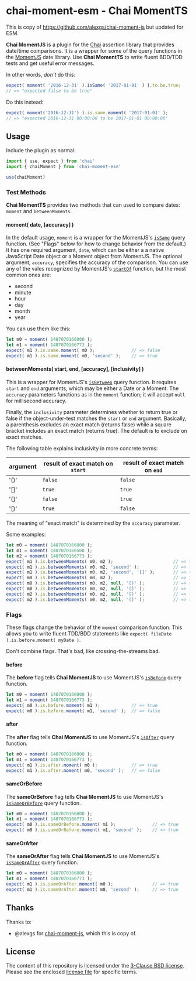 # chai-moment-esm - Chai MomentTS

This is copy of https://github.com/alexgs/chai-moment-js but updated for ESM.

**Chai MomentJS** is a plugin for the [Chai][1] assertion library that provides date/time comparisons. It is a wrapper for some of the query functions in the [MomentJS][2] date library. Use **Chai MomentTS** to write fluent BDD/TDD tests and get useful error messages.

In other words, _don't_ do this:

```javascript
expect( moment( '2016-12-31' ).isSame( '2017-01-01' ) ).to.be.true;
// => "expected false to be true"
```

Do this instead:

```javascript
expect( moment('2016-12-31') ).is.same.moment( '2017-01-01' );
// => "expected 2016-12-31 00:00:00 to be 2017-01-01 00:00:00"
```

[1]: http://chaijs.com/
[2]: https://momentjs.com/

## Usage

Include the plugin as normal:

```javascript
import { use, expect } from 'chai'
import { chaiMoment } from 'chai-moment-esm'

use(chaiMoment)
```

### Test Methods

**Chai MomentTS** provides two methods that can used to compare dates: `moment` and `betweenMoments`.

#### moment( date, [accuracy] )

In the default usage, `moment` is a wrapper for the MomentJS's [`isSame`][3] query function. (See "Flags" below for how to change behavior from the default.) It has one required argument, `date`, which can be either a a native JavaScript Date object or a Moment object from MomentJS. The optional argument, `accuracy`, specifies the accuracy of the comparison. You can use any of the vales recognized by MomentJS's [`startOf`][4] function, but the most common ones are:

- second
- minute
- hour
- day
- month
- year

You can use them like this:

```javascript
let m0 = moment( 1487070166000 );
let m1 = moment( 1487070166773 );
expect( m1 ).is.same.moment( m0 );              // => false
expect( m1 ).is.same.moment( m0, 'second' );    // => true
```

[3]: https://momentjs.com/docs/#/query/is-same/
[4]: https://momentjs.com/docs/#/manipulating/start-of/

#### betweenMoments( start, end, [accuracy], [inclusivity] )

This is a wrapper for MomentJS's [`isBetween`][5] query function. It requires `start` and `end` arguments, which may be either a Date or a Moment. The `accuracy` parameters functions as in the `moment` function; it will accept `null` for millisecond accuracy.

Finally, the `inclusivity` parameter determines whether to return true or false if the object-under-test matches the `start` or `end` argument. Basically, a parenthesis excludes an exact match (returns false) while a square bracket includes an exact match (returns true). The default is to exclude on exact matches.

The following table explains inclusivity in more concrete terms:

| argument | result of exact match on `start` | result of exact match on `end` |
| --- | --- | --- |
| '()' | `false` | `false` |
| '[]' | `true` | `true` |
| '(]' | `false` | `true` |
| '[)' | `true` | `false` |

The meaning of "exact match" is determined by the `accuracy` parameter.

Some examples:

```javascript
let m0 = moment( 1487070166000 );
let m1 = moment( 1487070166500 );
let m2 = moment( 1487070166773 );
expect( m1 ).is.betweenMoments( m0, m2 );                       // => true
expect( m1 ).is.betweenMoments( m0, m2, 'second' );             // => false
expect( m1 ).is.betweenMoments( m0, m2, 'second', '[]' );       // => true
expect( m0 ).is.betweenMoments( m0, m2 );                       // => false
expect( m0 ).is.betweenMoments( m0, m2, null, '[)' );           // => true
expect( m0 ).is.betweenMoments( m0, m2, null, '(]' );           // => false
expect( m2 ).is.betweenMoments( m0, m2, null, '[)' );           // => false
expect( m2 ).is.betweenMoments( m0, m2, null, '(]' );           // => true
```

[5]: https://momentjs.com/docs/#/query/is-between/

### Flags

These flags change the behavior of the `moment` comparison function. This allows you to write fluent TDD/BDD statements like `expect( fileDate ).is.before.moment( myDate )`.

Don't combine flags. That's bad, like crossing-the-streams bad.

#### before

The **before** flag tells **Chai MomentJS** to use MomentJS's [`isBefore`][6] query function.

```javascript
let m0 = moment( 1487070166000 );
let m1 = moment( 1487070166773 );
expect( m0 ).is.before.moment( m1 );            // => true
expect( m0 ).is.before.moment( m1, 'second' );  // => false
```

[6]: https://momentjs.com/docs/#/query/is-before/

#### after

The **after** flag tells **Chai MomentJS** to use MomentJS's [`isAfter`][7] query function.

```javascript
let m0 = moment( 1487070166000 );
let m1 = moment( 1487070166773 );
expect( m1 ).is.after.moment( m0 );             // => true
expect( m1 ).is.after.moment( m0, 'second' );   // => false
```

[7]: https://momentjs.com/docs/#/query/is-after/

#### sameOrBefore

The **sameOrBefore** flag tells **Chai MomentJS** to use MomentJS's [`isSameOrBefore`][8] query function.

```javascript
let m0 = moment( 1487070166000 );
let m1 = moment( 1487070166773 );
expect( m0 ).is.sameOrBefore.moment( m1 );              // => true
expect( m0 ).is.sameOrBefore.moment( m1, 'second' );    // => true
```

[8]: https://momentjs.com/docs/#/query/is-same-or-before/

#### sameOrAfter

The **sameOrAfter** flag tells **Chai MomentJS** to use MomentJS's [`isSameOrAfter`][9] query function.

```javascript
let m0 = moment( 1487070166000 );
let m1 = moment( 1487070166773 );
expect( m1 ).is.sameOrAfter.moment( m0 );               // => true
expect( m1 ).is.sameOrAfter.moment( m0, 'second' );     // => true
```

[9]: https://momentjs.com/docs/#/query/is-same-or-after/

## Thanks

Thanks to:

- @alexgs for [chai-moment-js][3], which this is copy of.

[3]: https://github.com/alexgs/chai-moment-js

## License

The content of this repository is licensed under the [3-Clause BSD license][4]. Please see the enclosed [license file][5] for specific terms.

[4]: https://opensource.org/licenses/BSD-3-Clause
[5]: https://github.com/philgs/chai-moment/blob/release/LICENSE.md
